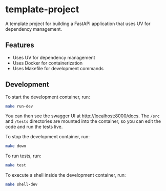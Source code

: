# template-project

A template project for building a FastAPI application that uses UV for dependency management.

## Features

- Uses UV for dependency management
- Uses Docker for containerization
- Uses Makefile for development commands

## Development

To start the development container, run:

```bash
make run-dev
```

You can then see the swagger UI at [http://localhost:8000/docs](http://localhost:8000/docs). The `/src` and `/tests` directories are mounted into the container, so you can edit the code and run the tests live.

To stop the development container, run:

```bash
make down
```

To run tests, run:

```bash
make test
```

To execute a shell inside the development container, run:

```bash
make shell-dev
```